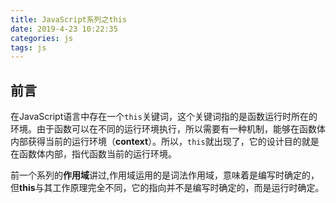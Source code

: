 ```yaml
---
title: JavaScript系列之this
date: 2019-4-23 10:22:35
categories: js
tags: js
---
```


## 前言

在JavaScript语言中存在一个`this`关键词，这个关键词指的是函数运行时所在的环境。由于函数可以在不同的运行环境执行，所以需要有一种机制，能够在函数体内部获得当前的运行环境（**context**）。所以，`this`就出现了，它的设计目的就是在函数体内部，指代函数当前的运行环境。

前一个系列的**作用域**讲过,作用域运用的是词法作用域，意味着是编写时确定的，但**this**与其工作原理完全不同，它的指向并不是编写时确定的，而是运行时确定。


